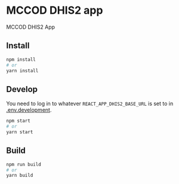 # MCCOD DHIS2 app
MCCOD DHIS2 App

## Install
```bash
npm install
# or
yarn install
```

## Develop
You need to log in to whatever `REACT_APP_DHIS2_BASE_URL` is set to in [.env.development](./.env.development).
```bash
npm start
# or
yarn start
```

## Build
```bash
npm run build
# or
yarn build
```
